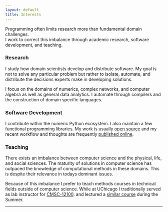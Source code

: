 ```yaml
---
layout: default
title: Interests
---
```


Programming often limits research more than fundamental domain challenges.<br>
I work to correct this imbalance through academic research, software
development, and teaching.


### Research

I study how domain scientists develop and distribute software.  My goal is not
to solve any particular problem but rather to isolate, automate, and distribute
the decisions experts make in developing solutions.

I focus on the domains of numerics, complex networks, and computer algebra as
well as general data analytics.  I automate through compilers and the
construction of domain specific languages.


### Software Development

I contribute within the numeric Python ecosystem. I also maintain a few
functional programming libraries. My work is usually [open
source](http://github.com/mrocklin) and my recent workflow and thoughts are
frequently [published online](/blog/).


### Teaching

There exists an imbalance between computer science and the physical,
life, and social sciences. The maturity of solutions in computer science
has outpaced the knowledge of computational methods in these domains.
This is despite their relevance in todays dominant issues.

Because of this imbalance I prefer to teach methods courses in technical
fields outside of computer science. While at UChicago I traditionally served as
lab instructor for
[CMSC-12100](http://www.cs.uchicago.edu/courses/description/CMSC/12100/9999-12-31%2000:00:00.00).
and lectured a [similar course](http://matthewrocklin.com/cmsc15200) during the
Summer.

* * * * *
